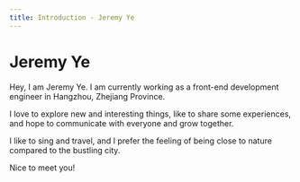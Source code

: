 ```yaml
---
title: Introduction - Jeremy Ye
---
```


# Jeremy Ye

Hey, I am Jeremy Ye. I am currently working as a front-end development engineer in Hangzhou, Zhejiang Province.

I love to explore new and interesting things, like to share some experiences, and hope to communicate with everyone and grow together.

I like to sing and travel, and I prefer the feeling of being close to nature compared to the bustling city.

Nice to meet you!
